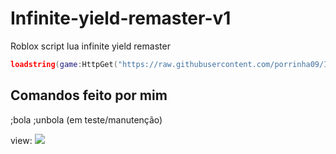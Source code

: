 # Infinite-yield-remaster-v1
Roblox script lua infinite yield remaster 

```lua
loadstring(game:HttpGet("https://raw.githubusercontent.com/porrinha09/Infinite-yield-remaster-v1/main/infinite%20yield.lua",true))()
```


## Comandos feito por mim 

;bola
;unbola (em teste/manutenção)

view:
<a><img src="https://media.discordapp.net/attachments/1191296026024362004/1191296080546123806/ezgif.com-video-to-gif-converter.gif?ex=65a4ebee&is=659276ee&hm=4065740bf4739d701184ff78562285625761c636dd734e4b8a0414f8ed5649ce&.gif" /></a>
